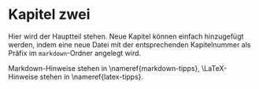 # Kapitel zwei

Hier wird der Hauptteil stehen.
Neue Kapitel können einfach hinzugefügt werden, indem eine neue Datei mit der entsprechenden Kapitelnummer als Präfix im `markdown`-Ordner angelegt wird.

Markdown-Hinweise stehen in \nameref{markdown-tipps}, \LaTeX-Hinweise stehen in \nameref{latex-tipps}.
